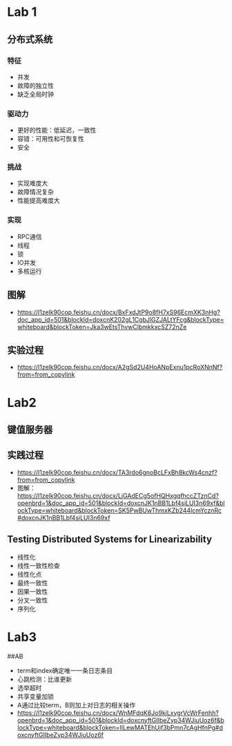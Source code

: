 
# Lab 1
## 分布式系统  
### 特征
* 并发
* 故障的独立性
* 缺乏全局时钟
### 驱动力
* 更好的性能：低延迟，一致性
* 容错：可用性和可恢复性
* 安全
### 挑战
* 实现难度大
* 故障情况复杂
* 性能提高难度大
### 实现
* RPC通信
* 线程
* 锁
* IO并发
* 多核运行

## 图解
* https://l1zelk90cop.feishu.cn/docx/BxFxdJtP9o8fH7xS96EcmXK3nHg?doc_app_id=501&blockId=doxcnK202gL1CgbJlGZJALtYFcg&blockType=whiteboard&blockToken=Jka3wEtsThvwClbmkkxcSZ72nZe

## 实验过程
* https://l1zelk90cop.feishu.cn/docx/A2gSd2U4HoANpExnu1pcRoXNnNf?from=from_copylink

# Lab2
## 键值服务器
## 实践过程 
* https://l1zelk90cop.feishu.cn/docx/TA3rdo6gnoBcLFxBh8kcWs4cnzf?from=from_copylink
* 图解：https://l1zelk90cop.feishu.cn/docx/LjGAdECg5ofHQHxgqfhccZTznCd?openbrd=1&doc_app_id=501&blockId=doxcnJK1nBB1Lbf4siLUI3n69xf&blockType=whiteboard&blockToken=SK5PwBUwThmxKZb244lcmYcznRc#doxcnJK1nBB1Lbf4siLUI3n69xf

## Testing Distributed Systems for Linearizability
* 线性化
* 线性一致性检查
* 线性化点
* 最终一致性
* 因果一致性
* 分叉一致性
* 序列化

# Lab3
##AB
* term和index确定唯一一条日志条目
* 心跳检测：比谁更新
* 选举超时
* 共享变量加锁
* A通过比较term，B则加上对日志的相关操作
* https://l1zelk90cop.feishu.cn/docx/WnMFdqK6Jo9kiLxygrVcWrFenhh?openbrd=1&doc_app_id=501&blockId=doxcnyftGIIbeZyp34WJiuUoz6f&blockType=whiteboard&blockToken=IILewMATEhUjf3bPmn7cAgHfnPg#doxcnyftGIIbeZyp34WJiuUoz6f